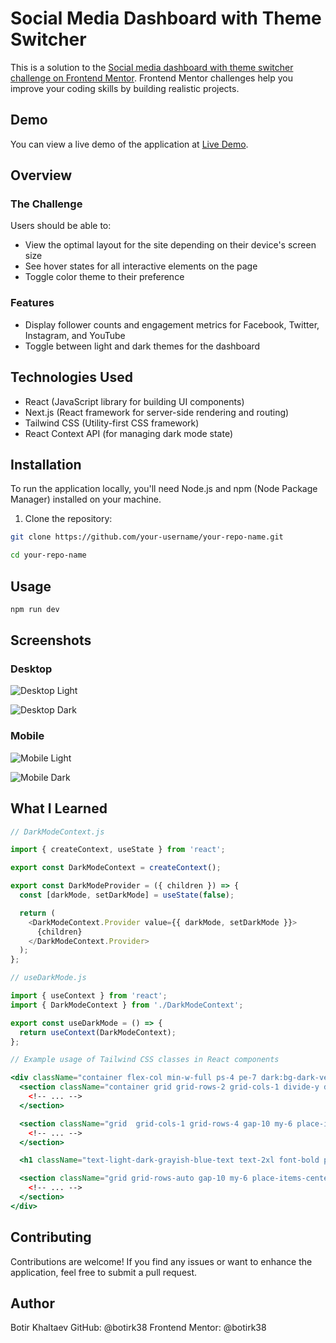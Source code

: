 # Social Media Dashboard with Theme Switcher

This is a solution to the [Social media dashboard with theme switcher challenge on Frontend Mentor](https://www.frontendmentor.io/challenges/social-media-dashboard-with-theme-switcher-6oY8ozp_H). Frontend Mentor challenges help you improve your coding skills by building realistic projects.

## Demo

You can view a live demo of the application at [Live Demo](https://your-live-site-url.com).

## Overview

### The Challenge

Users should be able to:

- View the optimal layout for the site depending on their device's screen size
- See hover states for all interactive elements on the page
- Toggle color theme to their preference

### Features

- Display follower counts and engagement metrics for Facebook, Twitter, Instagram, and YouTube
- Toggle between light and dark themes for the dashboard

## Technologies Used

- React (JavaScript library for building UI components)
- Next.js (React framework for server-side rendering and routing)
- Tailwind CSS (Utility-first CSS framework)
- React Context API (for managing dark mode state)

## Installation

To run the application locally, you'll need Node.js and npm (Node Package Manager) installed on your machine.

1. Clone the repository:

```bash
git clone https://github.com/your-username/your-repo-name.git

cd your-repo-name
```

## Usage
```bash
npm run dev
```

## Screenshots

### Desktop

![Desktop Light](./social-media-dashboard/public/screenshots/desktop-social-media-dashboard-light.png)

![Desktop Dark](./social-media-dashboard/public/screenshots/desktop-social-media-dashboard-dark.png)

### Mobile

![Mobile Light](./social-media-dashboard/public/screenshots/mobile-social-media-dashboard-light.png)

![Mobile Dark](./social-media-dashboard/public/screenshots/mobile-social-media-dashboard-dark.png)


## What I Learned

```js
// DarkModeContext.js

import { createContext, useState } from 'react';

export const DarkModeContext = createContext();

export const DarkModeProvider = ({ children }) => {
  const [darkMode, setDarkMode] = useState(false);

  return (
    <DarkModeContext.Provider value={{ darkMode, setDarkMode }}>
      {children}
    </DarkModeContext.Provider>
  );
};
```

```js
// useDarkMode.js

import { useContext } from 'react';
import { DarkModeContext } from './DarkModeContext';

export const useDarkMode = () => {
  return useContext(DarkModeContext);
};
```

```jsx
// Example usage of Tailwind CSS classes in React components

<div className="container flex-col min-w-full ps-4 pe-7 dark:bg-dark-very-dark-blue-bg min-h-screen ">
  <section className="container grid grid-rows-2 grid-cols-1 divide-y dark:divide-dark-dark-desaturated-blue-card-bg sm:grid-cols-2 grid-rows-1 mr-0">
    <!-- ... -->
  </section>

  <section className="grid  grid-cols-1 grid-rows-4 gap-10 my-6 place-items-center min-h-max sm:grid-cols-3 sm:grid-rows-2 gap-6">
    <!-- ... -->
  </section>

  <h1 className="text-light-dark-grayish-blue-text text-2xl font-bold p-2 dark:text-dark-white-text"> Overview - Today </h1>

  <section className="grid grid-rows-auto gap-10 my-6 place-items-center min-h-max max w-full sm:grid-cols-3 ">
    <!-- ... -->
  </section>
</div>
```


## Contributing

Contributions are welcome! If you find any issues or want to enhance the application, feel free to submit a pull request.



## Author

Botir Khaltaev
GitHub: @botirk38
Frontend Mentor: @botirk38



